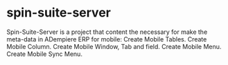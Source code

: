 spin-suite-server
=================

Spin-Suite-Server is a project that content the necessary for make the meta-data in ADempiere ERP for mobile: Create Mobile Tables. Create Mobile Column. Create Mobile Window, Tab and field. Create Mobile Menu. Create Mobile Sync Menu.
